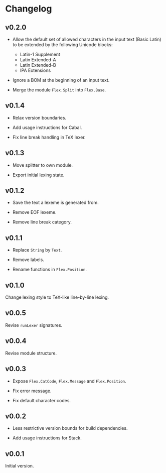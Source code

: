 # Changelog

## v0.2.0

* Allow the default set of allowed characters in the input text (Basic Latin)
  to be extended by the following Unicode blocks:

  - Latin-1 Supplement
  - Latin Extended-A
  - Latin Extended-B
  - IPA Extensions

* Ignore a BOM at the beginning of an input text.

* Merge the module `Flex.Split` into `Flex.Base`.


## v0.1.4

* Relax version boundaries.

* Add usage instructions for Cabal.

* Fix line break handling in TeX lexer.


## v0.1.3

* Move splitter to own module.

* Export initial lexing state.


## v0.1.2

* Save the text a lexeme is generated from.

* Remove EOF lexeme.

* Remove line break category.


## v0.1.1

* Replace `String` by `Text`.

* Remove labels.

* Rename functions in `Flex.Position`.


## v0.1.0

Change lexing style to TeX-like line-by-line lexing.


## v0.0.5

Revise `runLexer` signatures.


## v0.0.4

Revise module structure.


## v0.0.3

* Expose `Flex.CatCode`, `Flex.Message` and `Flex.Position`.

* Fix error message.

* Fix default character codes.


## v0.0.2

* Less restrictive version bounds for build dependencies.

* Add usage instructions for Stack.


## v0.0.1

Initial version.
